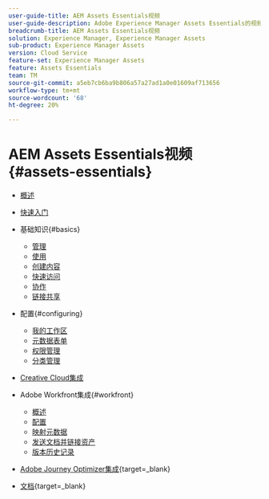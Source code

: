 ```yaml
---
user-guide-title: AEM Assets Essentials视频
user-guide-description: Adobe Experience Manager Assets Essentials的视频集合。
breadcrumb-title: AEM Assets Essentials视频
solution: Experience Manager, Experience Manager Assets
sub-product: Experience Manager Assets
version: Cloud Service
feature-set: Experience Manager Assets
feature: Assets Essentials
team: TM
source-git-commit: a5eb7cb6ba9b806a57a27ad1a0e01609af713656
workflow-type: tm+mt
source-wordcount: '68'
ht-degree: 20%

---
```



# AEM Assets Essentials视频 {#assets-essentials}

+ [概述](overview.md)

+ [快速入门](./getting-started.md)

+ 基础知识{#basics}
   + [管理](basics/managing.md)
   + [使用](basics/using.md)
   + [创建内容](basics/creating.md)
   + [快速访问](basics/quick-access.md)
   + [协作](basics/collaborating.md)
   + [链接共享](basics/link-sharing.md)

+ 配置{#configuring}
   + [我的工作区](configuring/my-workspace.md)
   + [元数据表单](configuring/metadata-forms.md)
   + [权限管理](configuring/permissions-management.md)
   + [分类管理](configuring/taxonomy-management.md)

+ [Creative Cloud集成](integrations/creative-cloud.md)

+ Adobe Workfront集成{#workfront}
   + [概述](./integrations/workfront/overview.md)
   + [配置](./integrations/workfront/configure.md)
   + [映射元数据](./integrations/workfront/map-metadata.md)
   + [发送文档并链接资产](./integrations/workfront/link-send.md)
   + [版本历史记录](./integrations/workfront/versions.md)

+ [Adobe Journey Optimizer集成](https://experienceleague.adobe.com/docs/journey-optimizer-learn/tutorials/create-messages/create-email-content-with-the-message-editor.html){target=_blank}

+ [文档](https://experienceleague.adobe.com/docs/experience-manager-assets-essentials/help/introduction.html){target=_blank}
